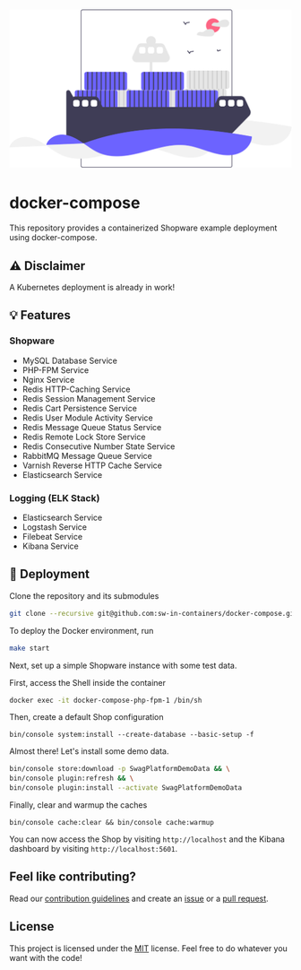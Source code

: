 <h1 align="center">
    <img src=".github/project-logo.svg" width="512px">
</h1>

# docker-compose

This repository provides a containerized Shopware example deployment using docker-compose.

## :warning: Disclaimer

A Kubernetes deployment is already in work!

## :bulb: Features

### Shopware

* MySQL Database Service
* PHP-FPM Service
* Nginx Service
* Redis HTTP-Caching Service
* Redis Session Management Service
* Redis Cart Persistence Service
* Redis User Module Activity Service
* Redis Message Queue Status Service
* Redis Remote Lock Store Service
* Redis Consecutive Number State Service
* RabbitMQ Message Queue Service
* Varnish Reverse HTTP Cache Service
* Elasticsearch Service

### Logging (ELK Stack)

* Elasticsearch Service
* Logstash Service
* Filebeat Service
* Kibana Service

## :rocket: Deployment

Clone the repository and its submodules

```bash
git clone --recursive git@github.com:sw-in-containers/docker-compose.git
```

To deploy the Docker environment, run

```bash
make start
```

Next, set up a simple Shopware instance with some test data.

First, access the Shell inside the container

```bash
docker exec -it docker-compose-php-fpm-1 /bin/sh
```

Then, create a default Shop configuration

```shell
bin/console system:install --create-database --basic-setup -f
```

Almost there! Let's install some demo data.

```bash
bin/console store:download -p SwagPlatformDemoData && \
bin/console plugin:refresh && \
bin/console plugin:install --activate SwagPlatformDemoData
```

Finally, clear and warmup the caches

```shell
bin/console cache:clear && bin/console cache:warmup
```

You can now access the Shop by visiting `http://localhost` and the Kibana dashboard by visiting `http://localhost:5601`.

## Feel like contributing?

Read our [contribution guidelines](CONTRIBUTING.md) and create
an [issue](https://github.com/sw-in-containers/docker-compose/issues/new/choose) or
a [pull request](https://github.com/sw-in-containers/docker-compose/compare).

## License

This project is licensed under the [MIT](LICENSE) license.
Feel free to do whatever you want with the code!
